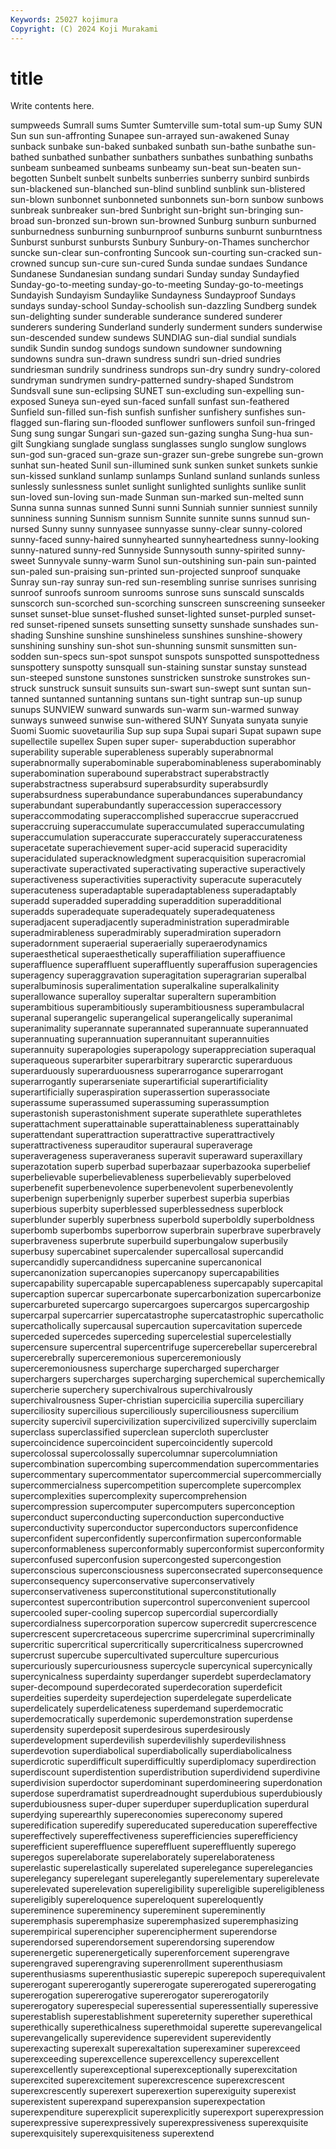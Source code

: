 ```yaml
---
Keywords: 25027 kojimura
Copyright: (C) 2024 Koji Murakami
---
```


# title

Write contents here.



 sumpweeds Sumrall sums Sumter
Sumterville sum-total sum-up Sumy SUN Sun sun sun-affronting Sunapee sun-arrayed
sun-awakened Sunay sunback sunbake sun-baked sunbaked sunbath sun-bathe sunbathe sun-bathed
sunbathed sunbather sunbathers sunbathes sunbathing sunbaths sunbeam sunbeamed sunbeams sunbeamy
sun-beat sun-beaten sun-begotten Sunbelt sunbelt sunbelts sunberries sunberry sunbird sunbirds
sun-blackened sun-blanched sun-blind sunblind sunblink sun-blistered sun-blown sunbonnet sunbonneted sunbonnets
sun-born sunbow sunbows sunbreak sunbreaker sun-bred Sunbright sun-bright sun-bringing sun-broad
sun-bronzed sun-brown sun-browned Sunburg sunburn sunburned sunburnedness sunburning sunburnproof sunburns
sunburnt sunburntness Sunburst sunburst sunbursts Sunbury Sunbury-on-Thames suncherchor suncke sun-clear
sun-confronting Suncook sun-courting sun-cracked sun-crowned suncup sun-cure sun-cured Sunda sundae
sundaes Sundance Sundanese Sundanesian sundang sundari Sunday sunday Sundayfied Sunday-go-to-meeting
sunday-go-to-meeting Sunday-go-to-meetings Sundayish Sundayism Sundaylike Sundayness Sundayproof Sundays sundays sunday-school
Sunday-schoolish sun-dazzling Sundberg sundek sun-delighting sunder sunderable sunderance sundered sunderer
sunderers sundering Sunderland sunderly sunderment sunders sunderwise sun-descended sundew sundews
SUNDIAG sun-dial sundial sundials sundik Sundin sundog sundogs sundown sundowner
sundowning sundowns sundra sun-drawn sundress sundri sun-dried sundries sundriesman sundrily
sundriness sundrops sun-dry sundry sundry-colored sundryman sundrymen sundry-patterned sundry-shaped Sundstrom
Sundsvall sune sun-eclipsing SUNET sun-excluding sun-expelling sun-exposed Suneya sun-eyed sun-faced
sunfall sunfast sun-feathered Sunfield sun-filled sun-fish sunfish sunfisher sunfishery sunfishes
sun-flagged sun-flaring sun-flooded sunflower sunflowers sunfoil sun-fringed Sung sung sungar
Sungari sun-gazed sun-gazing sungha Sung-hua sun-gilt Sungkiang sunglade sunglass sunglasses
sunglo sunglow sunglows sun-god sun-graced sun-graze sun-grazer sun-grebe sungrebe sun-grown
sunhat sun-heated Sunil sun-illumined sunk sunken sunket sunkets sunkie sun-kissed
sunkland sunlamp sunlamps Sunland sunland sunlands sunless sunlessly sunlessness sunlet
sunlight sunlighted sunlights sunlike sunlit sun-loved sun-loving sun-made Sunman sun-marked
sun-melted sunn Sunna sunna sunnas sunned Sunni sunni Sunniah sunnier
sunniest sunnily sunniness sunning Sunnism sunnism Sunnite sunnite sunns sunnud
sun-nursed Sunny sunny sunnyasee sunnyasse sunny-clear sunny-colored sunny-faced sunny-haired sunnyhearted
sunnyheartedness sunny-looking sunny-natured sunny-red Sunnyside Sunnysouth sunny-spirited sunny-sweet Sunnyvale sunny-warm
Sunol sun-outshining sun-pain sun-painted sun-paled sun-praising sun-printed sun-projected sunproof sunquake
Sunray sun-ray sunray sun-red sun-resembling sunrise sunrises sunrising sunroof sunroofs
sunroom sunrooms sunrose suns sunscald sunscalds sunscorch sun-scorched sun-scorching sunscreen
sunscreening sunseeker sunset sunset-blue sunset-flushed sunset-lighted sunset-purpled sunset-red sunset-ripened sunsets
sunsetting sunsetty sunshade sunshades sun-shading Sunshine sunshine sunshineless sunshines sunshine-showery
sunshining sunshiny sun-shot sun-shunning sunsmit sunsmitten sun-sodden sun-specs sun-spot sunspot
sunspots sunspotted sunspottedness sunspottery sunspotty sunsquall sun-staining sunstar sunstay sunstead
sun-steeped sunstone sunstones sunstricken sunstroke sunstrokes sun-struck sunstruck sunsuit sunsuits
sun-swart sun-swept sunt suntan sun-tanned suntanned suntanning suntans sun-tight suntrap
sun-up sunup sunups SUNVIEW sunward sunwards sun-warm sun-warmed sunway sunways
sunweed sunwise sun-withered SUNY Sunyata sunyata sunyie Suomi Suomic suovetaurilia
Sup sup supa Supai supari Supat supawn supe supellectile supellex
Supen super super- superabduction superabhor superability superable superableness superably superabnormal
superabnormally superabominable superabominableness superabominably superabomination superabound superabstract superabstractly superabstractness superabsurd
superabsurdity superabsurdly superabsurdness superabundance superabundances superabundancy superabundant superabundantly superaccession superaccessory
superaccommodating superaccomplished superaccrue superaccrued superaccruing superaccumulate superaccumulated superaccumulating superaccumulation superaccurate
superaccurately superaccurateness superacetate superachievement super-acid superacid superacidity superacidulated superacknowledgment superacquisition
superacromial superactivate superactivated superactivating superactive superactively superactiveness superactivities superactivity superacute
superacutely superacuteness superadaptable superadaptableness superadaptably superadd superadded superadding superaddition superadditional
superadds superadequate superadequately superadequateness superadjacent superadjacently superadministration superadmirable superadmirableness superadmirably
superadmiration superadorn superadornment superaerial superaerially superaerodynamics superaesthetical superaesthetically superaffiliation superaffiuence
superaffluence superaffluent superaffluently superaffusion superagencies superagency superaggravation superagitation superagrarian superalbal
superalbuminosis superalimentation superalkaline superalkalinity superallowance superalloy superaltar superaltern superambition superambitious
superambitiously superambitiousness superambulacral superanal superangelic superangelical superangelically superanimal superanimality superannate
superannated superannuate superannuated superannuating superannuation superannuitant superannuities superannuity superapologies superapology
superappreciation superaqual superaqueous superarbiter superarbitrary superarctic superarduous superarduously superarduousness superarrogance
superarrogant superarrogantly superarseniate superartificial superartificiality superartificially superaspiration superassertion superassociate superassume
superassumed superassuming superassumption superastonish superastonishment superate superathlete superathletes superattachment superattainable
superattainableness superattainably superattendant superattraction superattractive superattractively superattractiveness superauditor superaural superaverage
superaverageness superaveraness superavit superaward superaxillary superazotation superb superbad superbazaar superbazooka
superbelief superbelievable superbelievableness superbelievably superbeloved superbenefit superbenevolence superbenevolent superbenevolently superbenign
superbenignly superber superbest superbia superbias superbious superbity superblessed superblessedness superblock
superblunder superbly superbness superbold superboldly superboldness superbomb superbombs superborrow superbrain
superbrave superbravely superbraveness superbrute superbuild superbungalow superbusily superbusy supercabinet supercalender
supercallosal supercandid supercandidly supercandidness supercanine supercanonical supercanonization supercanopies supercanopy supercapabilities
supercapability supercapable supercapableness supercapably supercapital supercaption supercar supercarbonate supercarbonization supercarbonize
supercarbureted supercargo supercargoes supercargos supercargoship supercarpal supercarrier supercatastrophe supercatastrophic supercatholic
supercatholically supercausal supercaution supercavitation supercede superceded supercedes superceding supercelestial supercelestially
supercensure supercentral supercentrifuge supercerebellar supercerebral supercerebrally superceremonious superceremoniously superceremoniousness supercharge
supercharged supercharger superchargers supercharges supercharging superchemical superchemically supercherie superchery superchivalrous
superchivalrously superchivalrousness Super-christian supercicilia supercilia superciliary superciliosity supercilious superciliously superciliousness
supercilium supercity supercivil supercivilization supercivilized supercivilly superclaim superclass superclassified superclean
supercloth supercluster supercoincidence supercoincident supercoincidently supercold supercolossal supercolossally supercolumnar supercolumniation
supercombination supercombing supercommendation supercommentaries supercommentary supercommentator supercommercial supercommercially supercommercialness supercompetition
supercomplete supercomplex supercomplexities supercomplexity supercomprehension supercompression supercomputer supercomputers superconception superconduct
superconducting superconduction superconductive superconductivity superconductor superconductors superconfidence superconfident superconfidently superconfirmation
superconformable superconformableness superconformably superconformist superconformity superconfused superconfusion supercongested supercongestion superconscious
superconsciousness superconsecrated superconsequence superconsequency superconservative superconservatively superconservativeness superconstitutional superconstitutionally supercontest
supercontribution supercontrol superconvenient supercool supercooled super-cooling supercop supercordial supercordially supercordialness
supercorporation supercow supercredit supercrescence supercrescent supercretaceous supercrime supercriminal supercriminally supercritic
supercritical supercritically supercriticalness supercrowned supercrust supercube supercultivated superculture supercurious supercuriously
supercuriousness supercycle supercynical supercynically supercynicalness superdainty superdanger superdebt superdeclamatory super-decompound
superdecorated superdecoration superdeficit superdeities superdeity superdejection superdelegate superdelicate superdelicately superdelicateness
superdemand superdemocratic superdemocratically superdemonic superdemonstration superdense superdensity superdeposit superdesirous superdesirously
superdevelopment superdevilish superdevilishly superdevilishness superdevotion superdiabolical superdiabolically superdiabolicalness superdicrotic superdifficult
superdifficultly superdiplomacy superdirection superdiscount superdistention superdistribution superdividend superdivine superdivision superdoctor
superdominant superdomineering superdonation superdose superdramatist superdreadnought superdubious superdubiously superdubiousness super-duper
superduper superduplication superdural superdying superearthly supereconomies supereconomy supered superedification superedify
supereducated supereducation supereffective supereffectively supereffectiveness superefficiencies superefficiency superefficient supereffluence supereffluent
supereffluently superego superegos superelaborate superelaborately superelaborateness superelastic superelastically superelated superelegance
superelegancies superelegancy superelegant superelegantly superelementary superelevate superelevated superelevation supereligibility supereligible
supereligibleness supereligibly supereloquence supereloquent supereloquently supereminence supereminency supereminent supereminently superemphasis
superemphasize superemphasized superemphasizing superempirical superencipher superencipherment superendorse superendorsed superendorsement superendorsing
superendow superenergetic superenergetically superenforcement superengrave superengraved superengraving superenrollment superenthusiasm superenthusiasms
superenthusiastic superepic superepoch superequivalent supererogant supererogantly supererogate supererogated supererogating supererogation
supererogative supererogator supererogatorily supererogatory superespecial superessential superessentially superessive superestablish superestablishment
supereternity superether superethical superethically superethicalness superethmoidal superette superevangelical superevangelically superevidence
superevident superevidently superexacting superexalt superexaltation superexaminer superexceed superexceeding superexcellence superexcellency
superexcellent superexcellently superexceptional superexceptionally superexcitation superexcited superexcitement superexcrescence superexcrescent superexcrescently
superexert superexertion superexiguity superexist superexistent superexpand superexpansion superexpectation superexpenditure superexplicit
superexplicitly superexport superexpression superexpressive superexpressively superexpressiveness superexquisite superexquisitely superexquisiteness superextend
